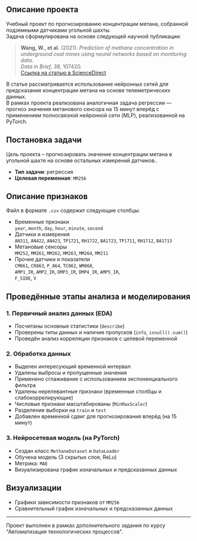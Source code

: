 ## Описание проекта

Учебный проект по прогнозированию концентрации метана, собранной подземными датчиками угольной шахты.  
Задача сформулирована на основе следующей научной публикации:

> **Wang, W., et al.** (2021). *Prediction of methane concentration in underground coal mines using neural networks based on monitoring data*.  
> *Data in Brief, 38*, 107420.  
> [Ссылка на статью в ScienceDirect](https://www.sciencedirect.com/science/article/pii/S2352340921007393)

В статье рассматривается использование нейронных сетей для предсказания концентрации метана на основе телеметрических данных.  
В рамках проекта реализована аналогичная задача регрессии — прогноз значения метанового сенсора на 15 минут вперёд с применением полносвязной нейронной сети (MLP), реализованной на PyTorch.

## Постановка задачи

Цель проекта – прогнозировать значение концентрации метана в угольной шахте на основе остальных измерений датчиков..

- **Тип задачи**: регрессия  
- **Целевая переменная**: `MM256`

## Описание признаков

Файл в формате `.csv` содержит следующие столбцы:

- Временные признаки  
  `year`, `month`, `day`, `hour`, `minute`, `second`  
- Датчики и измерения  
  `AN311`, `AN422`, `AN423`, `TP1721`, `RH1722`, `BA1723`, `TP1711`, `RH1712`, `BA1713`  
- Метановые сенсоры  
  `MM252`, `MM261`, `MM262`, `MM263`, `MM264`, `MM211`  
- Прочие датчики и показатели  
  `CM861`, `CR863`, `P_864`, `TC862`, `WM868`,  
  `AMP1_IR`, `AMP2_IR`, `DMP3_IR`, `DMP4_IR`, `AMP5_IR`,  
  `F_SIDE`, `V`

## Проведённые этапы анализа и моделирования

### 1. Первичный анализ данных (EDA)

- Посчитаны основные статистики (`describe`)
- Проверены типы данных и наличие пропусков (`info`, `isnull().sum()`)
- Проведён анализ корреляции признаков с целевой переменной

### 2. Обработка данных

- Выделен интересующий временной интервал
- Удалены выбросы и пропущенные значения
- Применено сглаживание с использованием экспоненциального фильтра
- Удалены нерелевантные признаки (временные столбцы и слабокоррелирующие)
- Числовые признаки масштабированы (`MinMaxScaler`)
- Разделение выборки на `train` и `test`
- Добавлен временной сдвиг для прогнозирования вперёд (на 15 минут)

### 3. Нейросетевая модель (на PyTorch)

- Создан класс `MethaneDataset` и `DataLoader`
- Обучена модель (3 скрытых слоя, ReLu)
- Метрика: `MAE`
- Визуализирована график изначальных и предсказанных данных

## Визуализации

- Графики зависимости признаков от `MM256`
- Сравнительный график изначальных и предсказанных данных

---

Проект выполнен в рамках дополнительного задания по курсу "Автоматизация технологических процессов".

